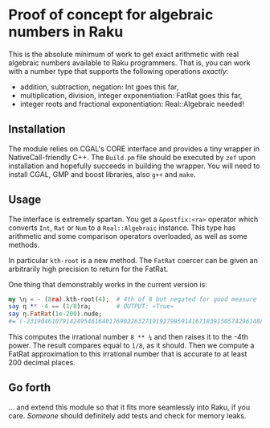 # Proof of concept for algebraic numbers in Raku

This is the absolute minimum of work to get exact arithmetic with
real algebraic numbers available to Raku programmers. That is, you
can work with a number type that supports the following operations
*exactly*:

  - addition, subtraction, negation: Int goes this far,
  - multiplication, division, integer exponentiation: FatRat goes this far,
  - integer roots and fractional exponentiation: Real::Algebraic needed!

## Installation

The module relies on CGAL's CORE interface and provides a tiny wrapper
in NativeCall-friendly C++. The `Build.pm` file should be executed by
`zef` upon installation and hopefully succeeds in building the wrapper.
You will need to install CGAL, GMP and boost libraries, also `g++` and
`make`.

## Usage

The interface is extremely spartan. You get a `&postfix:<ra>` operator
which converts `Int`, `Rat` or `Num` to a `Real::Algebraic` instance.
This type has arithmetic and some comparison operators overloaded,
as well as some methods.

In particular `kth-root` is a new method. The `FatRat` coercer can be
given an arbitrarily high precision to return for the FatRat.

One thing that demonstrably works in the current version is:

``` raku
my \η = - (8ra).kth-root(4);  # 4th of 8 but negated for good measure
say η ** -4 == (1/8)ra;       # OUTPUT: «True»
say η.FatRat(1e-200).nude;
#= (-2319046107914249546164017690226327191927995914167183915057429614886355365218221502899659586060964349175885087790712999436533151194306883153880674634813417790513862919501362233566580543228616216472448597249046963887795 1378913065775496824682182051857728448902028277271278088224317349054049721856053955032165000485952146958446223387833982704161766047792183079895777875237766653530662154044294980748355504146827894396365898183024673030144)
```

This computes the irrational number `8 ** ¼` and then raises it to
the -4th power. The result compares equal to `1/8`, as it should.
Then we compute a FatRat approximation to this irrational number
that is accurate to at least 200 decimal places.

## Go forth

... and extend this module so that it fits more seamlessly into Raku,
if you care. *Someone* should definitely add tests and check for
memory leaks.

